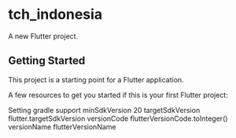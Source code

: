 # tch_indonesia

A new Flutter project.

## Getting Started

This project is a starting point for a Flutter application.

A few resources to get you started if this is your first Flutter project:

Setting gradle support 
 minSdkVersion 20
        targetSdkVersion flutter.targetSdkVersion
        versionCode flutterVersionCode.toInteger()
        versionName flutterVersionName
